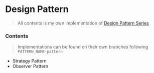 # Design Pattern
>
> All contents is my own implementation of [Design Pattern Series](https://www.youtube.com/playlist?list=PLrhzvIcii6GNjpARdnO4ueTUAVR9eMBpc)

### Contents
>
> Implementations can be found on their own branches following `PATTERN_NAME-pattern`

- Strategy Pattern
- Observer Pattern
